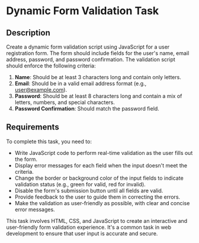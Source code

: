 # Dynamic Form Validation Task

## Description
Create a dynamic form validation script using JavaScript for a user registration form. The form should include fields for the user's name, email address, password, and password confirmation. The validation script should enforce the following criteria:

1. **Name**: Should be at least 3 characters long and contain only letters.
2. **Email**: Should be in a valid email address format (e.g., user@example.com).
3. **Password**: Should be at least 8 characters long and contain a mix of letters, numbers, and special characters.
4. **Password Confirmation**: Should match the password field.

## Requirements
To complete this task, you need to:

- Write JavaScript code to perform real-time validation as the user fills out the form.
- Display error messages for each field when the input doesn't meet the criteria.
- Change the border or background color of the input fields to indicate validation status (e.g., green for valid, red for invalid).
- Disable the form's submission button until all fields are valid.
- Provide feedback to the user to guide them in correcting the errors.
- Make the validation as user-friendly as possible, with clear and concise error messages.

This task involves HTML, CSS, and JavaScript to create an interactive and user-friendly form validation experience. It's a common task in web development to ensure that user input is accurate and secure.
